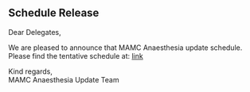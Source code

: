 ## Schedule Release

Dear Delegates, 

We are pleased to announce that MAMC Anaesthesia update schedule. Please find the tentative schedule at: [link](/schedule)

Kind regards,  
MAMC Anaesthesia Update Team

